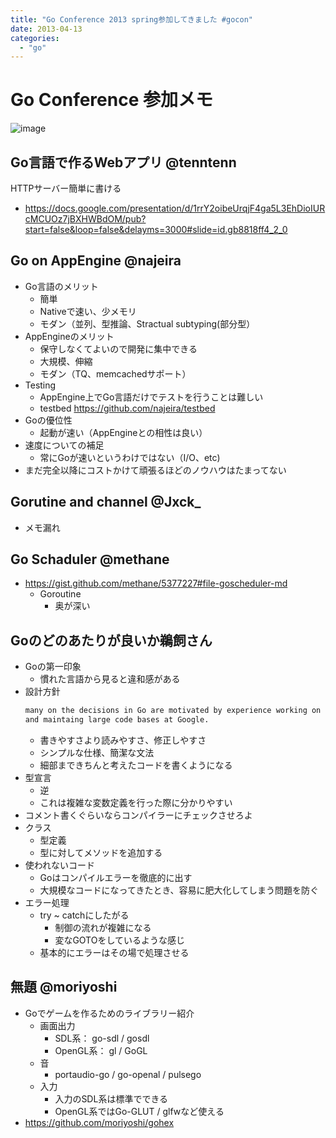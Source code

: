 ```yaml
---
title: "Go Conference 2013 spring参加してきました #gocon"
date: 2013-04-13
categories:
  - "go"
---
```


# Go Conference 参加メモ

![image](https://lh5.googleusercontent.com/-QHzKGzPe248/UtoeV0tBZyI/AAAAAAAAEuA/zr0wYEPCETE/s583-no/IMG_0299.JPG)

## Go言語で作るWebアプリ @tenntenn

HTTPサーバー簡単に書ける

* <https://docs.google.com/presentation/d/1rrY2oibeUrqjF4ga5L3EhDioIURcMCUOz7jBXHWBdOM/pub?start=false&loop=false&delayms=3000#slide=id.gb8818ff4_2_0>

## Go on AppEngine @najeira

* Go言語のメリット
  * 簡単
  * Nativeで速い、少メモリ
  * モダン（並列、型推論、Stractual subtyping(部分型）
* AppEngineのメリット
  * 保守しなくてよいので開発に集中できる
  * 大規模、伸縮
  * モダン（TQ、memcachedサポート）
* Testing
  * AppEngine上でGo言語だけでテストを行うことは難しい
  * testbed <https://github.com/najeira/testbed>
* Goの優位性
  * 起動が速い（AppEngineとの相性は良い）
* 速度についての補足
  * 常にGoが速いというわけではない（I/O、etc)
* まだ完全以降にコストかけて頑張るほどのノウハウはたまってない

## Gorutine and channel @Jxck_

* メモ漏れ

## Go Schaduler @methane

* <https://gist.github.com/methane/5377227#file-goscheduler-md>
  * Goroutine
    * 奥が深い

## Goのどのあたりが良いか鵜飼さん

* Goの第一印象
  * 慣れた言語から見ると違和感がある
* 設計方針
  ```markdown
  many on the decisions in Go are motivated by experience working on
  and maintaing large code bases at Google.
  ```
  * 書きやすさより読みやすさ、修正しやすさ
  * シンプルな仕様、簡潔な文法
  * 細部まできちんと考えたコードを書くようになる
* 型宣言
  * 逆
  * これは複雑な変数定義を行った際に分かりやすい
* コメント書くぐらいならコンパイラーにチェックさせろよ
* クラス
  * 型定義
  * 型に対してメソッドを追加する
* 使われないコード
  * Goはコンパイルエラーを徹底的に出す
  * 大規模なコードになってきたとき、容易に肥大化してしまう問題を防ぐ
* エラー処理
  * try ~ catchにしたがる
    * 制御の流れが複雑になる
    * 変なGOTOをしているような感じ
  * 基本的にエラーはその場で処理させる

## 無題 @moriyoshi

* Goでゲームを作るためのライブラリー紹介
  * 画面出力
    * SDL系： go-sdl / gosdl
    * OpenGL系： gl / GoGL
  * 音
    * portaudio-go / go-openal / pulsego
  * 入力
    * 入力のSDL系は標準でできる
    * OpenGL系ではGo-GLUT / glfwなど使える
* <https://github.com/moriyoshi/gohex>
